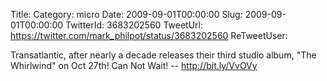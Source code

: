 Title: 
Category: micro
Date: 2009-09-01T00:00:00
Slug: 2009-09-01T00:00:00
TwitterId: 3683202560
TweetUrl: https://twitter.com/mark_philpot/status/3683202560
ReTweetUser: 

Transatlantic, after nearly a decade releases their third studio album, "The Whirlwind" on Oct 27th! Can Not Wait! -- http://bit.ly/VvOVy